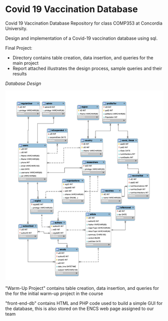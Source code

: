 # Covid 19 Vaccination Database
Covid 19 Vaccination Database
Repository for class COMP353 at Concordia University.

Design and implementation of a Covid-19 vaccination database using sql.

Final Project:
 - Directory contains table creation, data insertion, and queries for the main project
 - Report attached illustrates the design process, sample queries and their results
 
 *Database Design*
 
 ![](ER_Diagram.png)

"Warm-Up Project" contains table creation, data insertion, and queries for the for the initial warm-up project in the course

"front-end-db" contains HTML and PHP code used to build a simple GUI for the database, this is also stored on the ENCS web page assigned to our team
